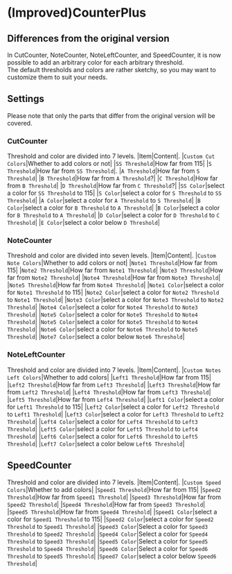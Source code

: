 # (Improved)CounterPlus

## Differences from the original version
In CutCounter, NoteCounter, NoteLeftCounter, and SpeedCounter, it is now possible to add an arbitrary color for each arbitrary threshold. <br>
The default thresholds and colors are rather sketchy, so you may want to customize them to suit your needs. <br> 

## Settings
Please note that only the parts that differ from the original version will be covered.

### CutCounter
Threshold and color are divided into 7 levels.
|Item|Content|.
|`Custom Cut Colors`|Whether to add colors or not|
|`SS Threshold`|How far from 115|
|`S Threshold`|How far from `SS Threshold`|.
|`A Threshold`|How far from `S Threshold`|
|`B Threshold`|How far from `A Threshold`?|
|`C Threshold`|How far from `B Threshold`|
|`D Threshold`|How far from `C Threshold`?|
|`SS Color`|select a color for `SS Threshold` to 115| 
|`S Color`|select a color for `S Threshold` to `SS Threshold`| 
|`A Color`|select a color for `A Threshold` to `S Threshold`|
|`B Color`|select a color for `B Threshold` to `A Threshold`|
|`B Color`|select a color for `B Threshold` to `A Threshold`| 
|`D Color`|select a color for `D Threshold` to `C Threshold`|
|`E Color`|select a color below `D Threshold`|

### NoteCounter
Threshold and color are divided into seven levels.
|Item|Content|.
|`Custom Note Colors`|Whether to add colors or not|
|`Note1 Threshold`|How far from 115| 
|`Note2 Threshold`|How far from `Note1 Threshold`|
|`Note3 Threshold`|How far from `Note2 Threshold`|
|`Note4 Threshold`|How far from `Note3 Threshold`|
|`Note5 Threshold`|How far from `Note4 Threshold`|
|`Note1 Color`|select a color for `Note1 Threshold` to 115|
|`Note2 Color`|select a color for `Note2 Threshold` to `Note1 Threshold`| 
|`Note3 Color`|select a color for `Note3 Threshold` to `Note2 Threshold`|
|`Note4 Color`|select a color for `Note4 Threshold` to `Note3 Threshold`|
|`Note5 Color`|select a color for `Note5 Threshold` to `Note4 Threshold`|
|`Note5 Color`|select a color for `Note5 Threshold` to `Note4 Threshold`| 
|`Note6 Color`|select a color for `Note6 Threshold` to `Note5 Threshold`|
|`Note7 Color`|select a color below `Note6 Threshold`|

### NoteLeftCounter
Threshold and color are divided into 7 levels.
|Item|Content|.
|`Custom Notes Left Colors`|Whether to add colors|
|`Left1 Threshold`|How far from 115| 
|`Left2 Threshold`|How far from `Left3 Threshold`|
|`Left3 Threshold`|How far from `Left2 Threshold`| 
|`Left4 Threshold`|How far from `Left3 Threshold`| 
|`Left5 Threshold`|How far from `Left4 Threshold`| 
|`Left1 Color`|select a color for `Left1 Threshold` to 115|
|`Left2 Color`|select a color for `Left2 Threshold` to `Left1 Threshold`| 
|`Left3 Color`|select a color for `Left3 Threshold` to `Left2 Threshold`| 
|`Left4 Color`|select a color for `Left4 Threshold` to `Left3 Threshold`|
|`Left5 Color`|select a color for `Left5 Threshold` to `Left4 Threshold`| 
|`Left6 Color`|select a color for `Left6 Threshold` to `Left5 Threshold`|
|`Left7 Color`|select a color below `Left6 Threshold`|

## SpeedCounter
Threshold and color are divided into 7 levels.
|Item|Content|.
|`Custom Speed Colors`|Whether to add colors|
|`Speed1 Threshold`|How far from 115| 
|`Speed2 Threshold`|How far from `Speed1 Threshold`|
|`Speed3 Threshold`|How far from `Speed2 Threshold`| 
|`Speed4 Threshold`|How far from `Speed3 Threshold`|
|`Speed5 Threshold`|How far from `Speed4 Threshold`|
|`Speed1 Color`|select a color for `Speed1 Threshold` to 115| 
|`Speed2 Color`|select a color for `Speed2 Threshold` to `Speed1 Threshold`|
|`Speed3 Color`|Select a color for `Speed3 Threshold` to `Speed2 Threshold`|
|`Speed4 Color`|Select a color for `Speed4 Threshold` to `Speed3 Threshold`|
|`Speed5 Color`|Select a color for `Speed5 Threshold` to `Speed4 Threshold`|
|`Speed6 Color`|Select a color for `Speed6 Threshold` to `Speed5 Threshold`|
|`Speed7 Color`|select a color below `Speed6 Threshold`|
